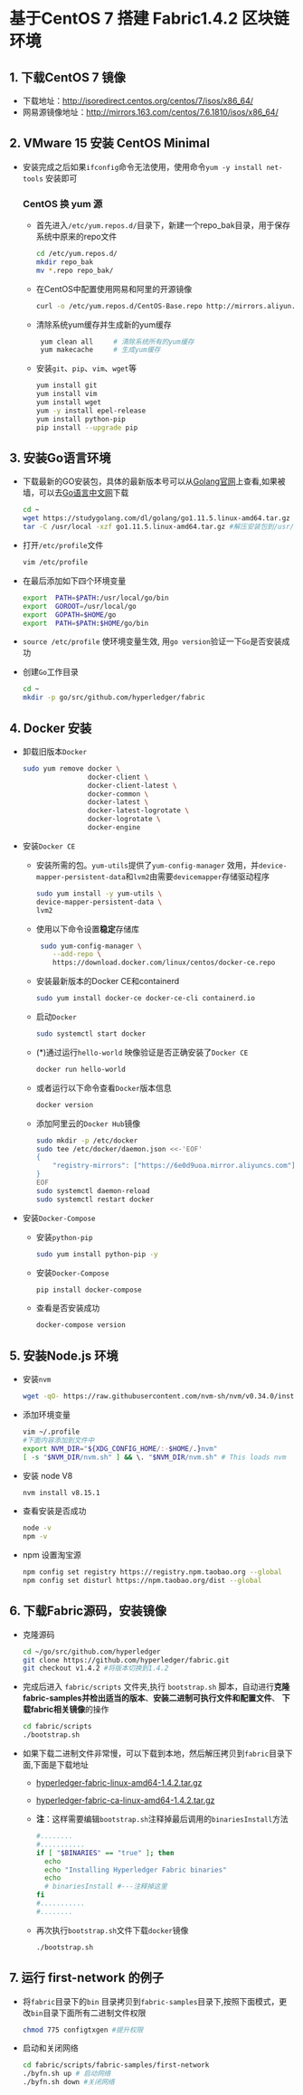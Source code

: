 # 基于CentOS 7 搭建 Fabric1.4.2 区块链环境

## 1. 下载CentOS 7 镜像

- 下载地址：http://isoredirect.centos.org/centos/7/isos/x86_64/
- 网易源镜像地址：http://mirrors.163.com/centos/7.6.1810/isos/x86_64/

## 2. VMware 15 安装 CentOS Minimal

- 安装完成之后如果`ifconfig`命令无法使用，使用命令`yum -y install net-tools` 安装即可

  ### CentOS 换 yum 源

  - 首先进入`/etc/yum.repos.d/`目录下，新建一个repo_bak目录，用于保存系统中原来的repo文件
  
    ```bash
    cd /etc/yum.repos.d/
    mkdir repo_bak
    mv *.repo repo_bak/
    ```
    
  - 在CentOS中配置使用网易和阿里的开源镜像
  
    ```bash
    curl -o /etc/yum.repos.d/CentOS-Base.repo http://mirrors.aliyun.com/repo/Centos-7.repo
    ```
  
  - 清除系统yum缓存并生成新的yum缓存
  
    ```bash
     yum clean all     # 清除系统所有的yum缓存
     yum makecache     # 生成yum缓存
    ```
    
  - 安装`git`、`pip`、`vim`、`wget`等
  
    ```bash
    yum install git
    yum install vim
    yum install wget
    yum -y install epel-release
    yum install python-pip
    pip install --upgrade pip
    ```
  
    

## 3. 安装Go语言环境

- 下载最新的GO安装包，具体的最新版本号可以从[Golang官网](https://golang.org/)上查看,如果被墙，可以去[Go语言中文网](https://studygolang.com/dl)下载

  ```bash
  cd ~
  wget https://studygolang.com/dl/golang/go1.11.5.linux-amd64.tar.gz
  tar -C /usr/local -xzf go1.11.5.linux-amd64.tar.gz #解压安装包到/usr/local目录下
  ```

- 打开`/etc/profile`文件

  ```bash
  vim /etc/profile
  ```

- 在最后添加如下四个环境变量

  ```bash
  export  PATH=$PATH:/usr/local/go/bin
  export  GOROOT=/usr/local/go
  export  GOPATH=$HOME/go
  export  PATH=$PATH:$HOME/go/bin
  ```

- `source /etc/profile` 使环境变量生效, 用`go version`验证一下`Go`是否安装成功

- 创建`Go`工作目录

  ``` bash
  cd ~   
  mkdir -p go/src/github.com/hyperledger/fabric
  ```

## 4. Docker 安装

- 卸载旧版本`Docker`

  ```bash
  sudo yum remove docker \
                  docker-client \
                  docker-client-latest \
                  docker-common \
                  docker-latest \
                  docker-latest-logrotate \
                  docker-logrotate \
                  docker-engine
  ```

- 安装`Docker CE`

  - 安装所需的包。`yum-utils`提供了`yum-config-manager` 效用，并`device-mapper-persistent-data`和`lvm2`由需要`devicemapper`存储驱动程序

    ```bash
    sudo yum install -y yum-utils \
    device-mapper-persistent-data \
    lvm2
    ```

  - 使用以下命令设置**稳定**存储库

    ```bash
     sudo yum-config-manager \
        --add-repo \
        https://download.docker.com/linux/centos/docker-ce.repo
    ```

  - 安装最新版本的Docker CE和containerd
  
    ```bash
    sudo yum install docker-ce docker-ce-cli containerd.io
    ```
  
  - 启动`Docker`
  
    ```bash
    sudo systemctl start docker
    ```
  
  - (*)通过运行`hello-world` 映像验证是否正确安装了`Docker CE`
    
    ```bash
    docker run hello-world
    ```
    
  - 或者运行以下命令查看`Docker`版本信息
  
    ```bash
    docker version
    ```
  
  - 添加阿里云的`Docker Hub`镜像
  
    ```bash
    sudo mkdir -p /etc/docker
    sudo tee /etc/docker/daemon.json <<-'EOF'
    {
        "registry-mirrors": ["https://6e0d9uoa.mirror.aliyuncs.com"]
    }
    EOF
    sudo systemctl daemon-reload
    sudo systemctl restart docker
    ```
  
- 安装`Docker-Compose`

  - 安装`python-pip`

    ```bash
    sudo yum install python-pip -y
    ```

  - 安装`Docker-Compose`

    ```bash
    pip install docker-compose
    ```

  - 查看是否安装成功

    ```bash
    docker-compose version
    ```

## 5. 安装Node.js 环境

- 安装`nvm`

  ```bash
  wget -qO- https://raw.githubusercontent.com/nvm-sh/nvm/v0.34.0/install.sh | bash
  ```

- 添加环境变量

  ```bash
  vim ~/.profile
  #下面内容添加到文件中
  export NVM_DIR="${XDG_CONFIG_HOME/:-$HOME/.}nvm"
  [ -s "$NVM_DIR/nvm.sh" ] && \. "$NVM_DIR/nvm.sh" # This loads nvm
  ```

- 安装 node V8

  ```bash
  nvm install v8.15.1
  ```

- 查看安装是否成功

  ```bash
  node -v
  npm -v
  ```

- npm 设置淘宝源

  ```bash
  npm config set registry https://registry.npm.taobao.org --global
  npm config set disturl https://npm.taobao.org/dist --global
  ```


## 6. 下载Fabric源码，安装镜像

- 克隆源码

  ```bash
  cd ~/go/src/github.com/hyperledger
  git clone https://github.com/hyperledger/fabric.git
  git checkout v1.4.2 #将版本切换到1.4.2
  ```

- 完成后进入 `fabric/scripts` 文件夹,执行 `bootstrap.sh` 脚本，自动进行**克隆fabric-samples并检出适当的版本**、**安装二进制可执行文件和配置文件**、 **下载fabric相关镜像**的操作

  ```bash
  cd fabric/scripts
  ./bootstrap.sh
  ```

- 如果下载二进制文件非常慢，可以下载到本地，然后解压拷贝到`fabric`目录下面,下面是下载地址

  - [hyperledger-fabric-linux-amd64-1.4.2.tar.gz](https://nexus.hyperledger.org/content/repositories/releases/org/hyperledger/fabric/hyperledger-fabric/linux-amd64-1.4.2/hyperledger-fabric-linux-amd64-1.4.2.tar.gz)

  - [hyperledger-fabric-ca-linux-amd64-1.4.2.tar.gz](https://nexus.hyperledger.org/content/repositories/releases/org/hyperledger/fabric-ca/hyperledger-fabric-ca/linux-amd64-1.4.2/hyperledger-fabric-ca-linux-amd64-1.4.2.tar.gz)

  - **注**：这样需要编辑`bootstrap.sh`注释掉最后调用的`binariesInstall`方法

    ```bash
    #........
    #...........
    if [ "$BINARIES" == "true" ]; then
      echo
      echo "Installing Hyperledger Fabric binaries"
      echo
      # binariesInstall #---注释掉这里
    fi
    #...........
    #........
    ```

  - 再次执行`bootstrap.sh`文件下载`docker`镜像

    ```bash
    ./bootstrap.sh
    ```

## 7. 运行 first-network 的例子

- 将`fabric`目录下的`bin` 目录拷贝到`fabric-samples`目录下,按照下面模式，更改`bin`目录下面所有二进制文件权限

  ```bash
  chmod 775 configtxgen #提升权限
  ```

- 启动和关闭网络

  ```bash
  cd fabric/scripts/fabric-samples/first-network
  ./byfn.sh up # 启动网络
  ./byfn.sh down #关闭网络
  ```

  
